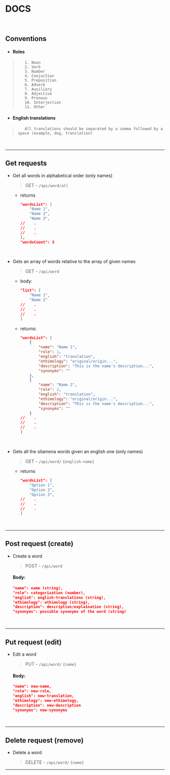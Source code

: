 # DOCS

<br>

## Conventions
- #### Roles
>        1. Noun
>        2. Verb
>        3. Number
>        4. Conjuction
>        5. Preposition
>        6. Adverb
>        7. Auxiliary
>        8. Adjective
>        9. Pronoun
>        10. Interjection
>        11. Other
- #### English translations
>        All translations should be separated by a comma followed by a space (example, dog, translation)
    
<br>

___

## Get requests
- Get all words in alphabetical order (only names)
    >GET - `/api/word/all`
    - returns
        ```json
        "wordsList": [
            "Name 1",
            "Name 2",
            "Name 3",
        //    .
        //    .
        //    .
        ],
        "wordsCount": 3
        ```

<br>

- Gets an array of words relative to the array of given names
    >GET - `/api/word`
    - body:
        ```json
        "list": [
            "Name 1",
            "Name 2"
        //    .
        //    .
        //    .
        ]
        ```
    - returns:
        ```json
        "wordsList": [
            {
                "name": "Name 1",
                "role": 1,
                "english": "translation",
                "ethimology": "original/origin...",
                "description": "This is the name's description...",
                "synonyms": ""
            },
            {
                "name": "Name 2",
                "role": 2,
                "english": "translation",
                "ethimology": "original/origin...",
                "description": "This is the name's description...",
                "synonyms": ""
            }
        //    .
        //    .
        //    .
        ]
        ```
<br>

- Gets all the silamena words given an english one (only names)
    >GET - `/api/word/` `{english-name}`
    - returns
        ```json
        "wordsList": [
            "Option 1",
            "Option 2",
            "Option 3",
        //    .
        //    .
        //    .
        ]
        ```

<br>

___

## Post request (create)
- Create a word
    >POST - `/api/word`
    #### Body:
    ```json
    "name": name (string),
    "role": categorization (number),
    "english": english-translations (string),
    "ethimology": ethimology (string),
    "description": description/explaination (string),
    "synonyms": possible synonyms of the word (string)
    ```

<br>

___

## Put request (edit)
- Edit a word
    >PUT - `/api/word/` `{name}`
    #### Body:
    ```json
    "name": new-name,
    "role": new-role,
    "english": new-translation,
    "ethimology": new-ethimology,
    "description": new-description
    "synonyms": new-synonyms
    ```

<br>

___

## Delete request (remove)
- Delete a word
    >DELETE - `/api/word/` `{name}`
___
